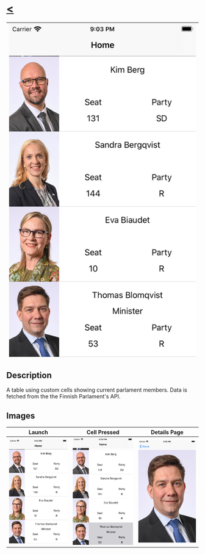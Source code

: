 # [<](README.md)
|  ![image](/Assets/ParlamentMembers/appimg1.jpeg) |
| ------ |


## Description

A table using custom cells showing current parlament members. Data is fetched from the the Finnish Parlament's API.

## Images

Launch |  Cell Pressed             | Details Page           
:-------------------------:|:-------------------------:|:-------------------------:
![image](/Assets/ParlamentMembers/appimg1.jpeg)  | ![image](/Assets/ParlamentMembers/appimg2.jpeg)  | ![image](/Assets/ParlamentMembers/appimg3.jpeg)  
